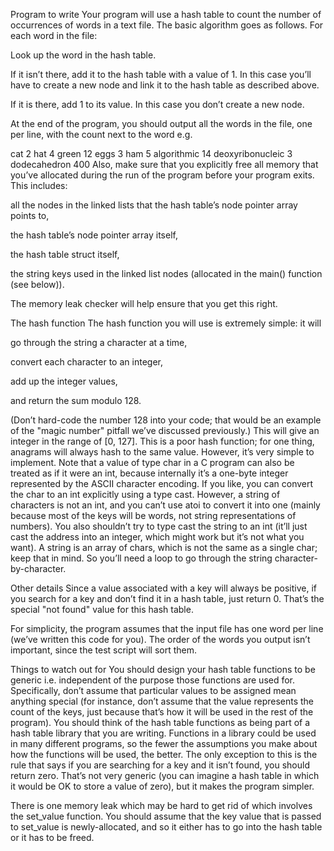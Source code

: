 Program to write
Your program will use a hash table to count the number of occurrences of words in a text file. The basic algorithm goes as follows. For each word in the file:

Look up the word in the hash table.

If it isn’t there, add it to the hash table with a value of 1. In this case you’ll have to create a new node and link it to the hash table as described above.

If it is there, add 1 to its value. In this case you don’t create a new node.

At the end of the program, you should output all the words in the file, one per line, with the count next to the word e.g.

cat 2
hat 4
green 12
eggs 3
ham 5
algorithmic 14
deoxyribonucleic 3
dodecahedron 400
Also, make sure that you explicitly free all memory that you’ve allocated during the run of the program before your program exits. This includes:

all the nodes in the linked lists that the hash table’s node pointer array points to,

the hash table’s node pointer array itself,

the hash table struct itself,

the string keys used in the linked list nodes (allocated in the main() function (see below)).

The memory leak checker will help ensure that you get this right.

The hash function
The hash function you will use is extremely simple: it will

go through the string a character at a time,

convert each character to an integer,

add up the integer values,

and return the sum modulo 128.

(Don’t hard-code the number 128 into your code; that would be an example of the "magic number" pitfall we’ve discussed previously.)
This will give an integer in the range of [0, 127]. This is a poor hash function; for one thing, anagrams will always hash to the same value. However, it’s very simple to implement. Note that a value of type char in a C program can also be treated as if it were an int, because internally it’s a one-byte integer represented by the ASCII character encoding. If you like, you can convert the char to an int explicitly using a type cast. However, a string of characters is not an int, and you can’t use atoi to convert it into one (mainly because most of the keys will be words, not string representations of numbers). You also shouldn’t try to type cast the string to an int (it’ll just cast the address into an integer, which might work but it’s not what you want). A string is an array of chars, which is not the same as a single char; keep that in mind. So you’ll need a loop to go through the string character-by-character.

Other details
Since a value associated with a key will always be positive, if you search for a key and don’t find it in a hash table, just return 0. That’s the special "not found" value for this hash table.

For simplicity, the program assumes that the input file has one word per line (we’ve written this code for you). The order of the words you output isn’t important, since the test script will sort them.

Things to watch out for
You should design your hash table functions to be generic i.e. independent of the purpose those functions are used for. Specifically, don’t assume that particular values to be assigned mean anything special (for instance, don’t assume that the value represents the count of the keys, just because that’s how it will be used in the rest of the program). You should think of the hash table functions as being part of a hash table library that you are writing. Functions in a library could be used in many different programs, so the fewer the assumptions you make about how the functions will be used, the better. The only exception to this is the rule that says if you are searching for a key and it isn’t found, you should return zero. That’s not very generic (you can imagine a hash table in which it would be OK to store a value of zero), but it makes the program simpler.

There is one memory leak which may be hard to get rid of which involves the set_value function. You should assume that the key value that is passed to set_value is newly-allocated, and so it either has to go into the hash table or it has to be freed.

